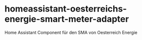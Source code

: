 # homeassistant-oesterreichs-energie-smart-meter-adapter
Home Assistant Component für den SMA von Oesterreich Energie
